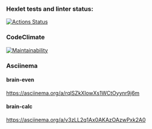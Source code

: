 ### Hexlet tests and linter status:
[![Actions Status](https://github.com/Olmianser/php-project-45/workflows/hexlet-check/badge.svg)](https://github.com/Olmianser/php-project-45/actions)

### CodeClimate
[![Maintainability](https://api.codeclimate.com/v1/badges/8ce2e83c101318b78267/maintainability)](https://codeclimate.com/github/Olmianser/php-project-45/maintainability)

### Asciinema
#### brain-even
https://asciinema.org/a/rqlSZkXlowXs1WCtOyynr9j6m
#### brain-calc
https://asciinema.org/a/v3zLL2q1Ax0AKAzOAzwPxk2A0
